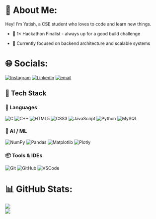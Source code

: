 # 💫 About Me:
Hey! I'm Yatish, a CSE student who loves to code and learn new things.

- 🧠 1× Hackathon Finalist - always up for a good build challenge  
<!-- - 🎨 I design in Figma and edit videos on the side   -->
- 📌 Currently focused on backend architecture and scalable systems  


# 🌐 Socials:
[![Instagram](https://img.shields.io/badge/Instagram-%23E4405F.svg?logo=Instagram&logoColor=white)](https://www.instagram.com/yatishhh__/) [![LinkedIn](https://img.shields.io/badge/LinkedIn-%230077B5.svg?logo=linkedin&logoColor=white)](https://www.linkedin.com/in/yatish-taneja-38884a328/) [![email](https://img.shields.io/badge/Email-D14836?logo=gmail&logoColor=white)](mailto:sagy48@gmail.com) 

## 🚀 Tech Stack

### 🧠 Languages
![C](https://img.shields.io/badge/C-343A40?style=for-the-badge&logo=c&logoColor=white)
![C++](https://img.shields.io/badge/C++-343A40?style=for-the-badge&logo=c%2B%2B&logoColor=white)
![HTML5](https://img.shields.io/badge/HTML5-343A40?style=for-the-badge&logo=html5&logoColor=white)
![CSS3](https://img.shields.io/badge/CSS3-343A40?style=for-the-badge&logo=css3&logoColor=white)
![JavaScript](https://img.shields.io/badge/JavaScript-343A40?style=for-the-badge&logo=javascript&logoColor=white)
![Python](https://img.shields.io/badge/Python-343A40?style=for-the-badge&logo=python&logoColor=white)
![MySQL](https://img.shields.io/badge/MySQL-4479A1?style=for-the-badge&logo=mysql&logoColor=white)

### 🤖 AI / ML 
![NumPy](https://img.shields.io/badge/NumPy-343A40?style=for-the-badge&logo=numpy&logoColor=white)
![Pandas](https://img.shields.io/badge/Pandas-343A40?style=for-the-badge&logo=pandas&logoColor=white)
![Matplotlib](https://img.shields.io/badge/Matplotlib-343A40?style=for-the-badge&logo=matplotlib&logoColor=white)
![Plotly](https://img.shields.io/badge/Plotly-343A40?style=for-the-badge&logo=plotly&logoColor=white)



### 📦 Tools & IDEs
![Git](https://img.shields.io/badge/Git-343A40?style=for-the-badge&logo=git&logoColor=white)
![GitHub](https://img.shields.io/badge/GitHub-343A40?style=for-the-badge&logo=github&logoColor=white)
![VSCode](https://img.shields.io/badge/VS%20Code-343A40?style=for-the-badge&logo=visual-studio-code&logoColor=white)




<!-- ![Vercel](https://img.shields.io/badge/vercel-%23000000.svg?style=for-the-badge&logo=vercel&logoColor=white) ![Render](https://img.shields.io/badge/Render-%46E3B7.svg?style=for-the-badge&logo=render&logoColor=white) ![Express.js](https://img.shields.io/badge/express.js-%23404d59.svg?style=for-the-badge&logo=express&logoColor=%2361DAFB) ![JWT](https://img.shields.io/badge/JWT-black?style=for-the-badge&logo=JSON%20web%20tokens) ![Next JS](https://img.shields.io/badge/Next-black?style=for-the-badge&logo=next.js&logoColor=white) ![NodeJS](https://img.shields.io/badge/node.js-6DA55F?style=for-the-badge&logo=node.js&logoColor=white) ![Nodemon](https://img.shields.io/badge/NODEMON-%23323330.svg?style=for-the-badge&logo=nodemon&logoColor=%BBDEAD) ![React](https://img.shields.io/badge/react-%2320232a.svg?style=for-the-badge&logo=react&logoColor=%2361DAFB) ![TailwindCSS](https://img.shields.io/badge/tailwindcss-%2338B2AC.svg?style=for-the-badge&logo=tailwind-css&logoColor=white) ![Vite](https://img.shields.io/badge/vite-%23646CFF.svg?style=for-the-badge&logo=vite&logoColor=white) ![MongoDB](https://img.shields.io/badge/MongoDB-%234ea94b.svg?style=for-the-badge&logo=mongodb&logoColor=white) ![Prisma](https://img.shields.io/badge/Prisma-3982CE?style=for-the-badge&logo=Prisma&logoColor=white) ![Supabase](https://img.shields.io/badge/Supabase-3ECF8E?style=for-the-badge&logo=supabase&logoColor=white) ![Postgres](https://img.shields.io/badge/postgres-%23316192.svg?style=for-the-badge&logo=postgresql&logoColor=white) ![Figma](https://img.shields.io/badge/figma-%23F24E1E.svg?style=for-the-badge&logo=figma&logoColor=white) ![GitHub Actions](https://img.shields.io/badge/github%20actions-%232671E5.svg?style=for-the-badge&logo=githubactions&logoColor=white) ![Git](https://img.shields.io/badge/git-%23F05033.svg?style=for-the-badge&logo=git&logoColor=white) ![Postman](https://img.shields.io/badge/Postman-FF6C37?style=for-the-badge&logo=postman&logoColor=white) -->


# 📊 GitHub Stats:
![](https://nirzak-streak-stats.vercel.app/?user=yatishhh4806&theme=dark&hide_border=false)<br/>
![](https://github-readme-stats.vercel.app/api/top-langs/?username=yatishhh4806&theme=dark&hide_border=false&include_all_commits=true&count_private=true&layout=compact)
